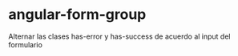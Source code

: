 # angular-form-group
Alternar las clases has-error y has-success de acuerdo al input del formulario

